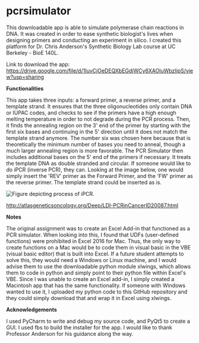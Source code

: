 # pcrsimulator
This downloadable app is able to simulate polymerase chain reactions in DNA. It was created in order to ease synthetic biologist's lives when designing primers and conducting an experiment in silico. I created this platform for Dr. Chris Anderson's Synthetic Biology Lab course at UC Berkeley - BioE 140L.

Link to download the app: https://drive.google.com/file/d/1IuvCjOeDEQXbEGdjWCy6XAOluWbzIipS/view?usp=sharing

**Functionalities**

This app takes three inputs: a forward primer, a reverse primer, and a template strand. It ensures that the three oligonucleotides only contain DNA or IUPAC codes, and checks to see if the primers have a high enough melting temperature in order to not degrade during the PCR process. Then, it finds the annealing region on the 3' end of the primer by starting with the first six bases and continuing in the 5' direction until it does not match the template strand anymore. The number six was chosen here because that is theoretically the minimum number of bases you need to anneal, though a much larger annealing region is more favorable. The PCR Simulator then includes additional bases on the 5' end of the primers if necessary. It treats the template DNA as double stranded and circular. If someone would like to do iPCR (inverse PCR), they can. Looking at the image below, one would simply insert the 'REV' primer as the Forward Primer, and the 'FW' primer as the reverse primer. The template strand could be inserted as is.

![Figure depicting process of iPCR.](http://atlasgeneticsoncology.org/Deep/Images/LDI-PCRinCancerFig1.png)

http://atlasgeneticsoncology.org/Deep/LDI-PCRinCancerID20087.html

**Notes**

The original assignment was to create an Excel Add-in that functioned as a PCR simulator. When looking into this, I found that UDFs (user-defined functions) were prohibited in Excel 2016 for Mac. Thus, the only way to create functions on a Mac would be to code them in visual basic in the VBE (visual basic editor) that is built into Excel. If a future student attempts to solve this, they would need a Windows or Linux machine, and I would advise them to use the downloadable python module xlwings, which allows them to code in python and simply point to their python file within Excel's VBE. Since I was unable to create an Excel add-in, I simply created a Macintosh app that has the same functionality. If someone with Windows wanted to use it, I uploaded my python code to this GitHub repository and they could simply download that and wrap it in Excel using xlwings. 

**Acknowledgements**

I used PyCharm to write and debug my source code, and PyQt5 to create a GUI. I used fbs to build the installer for the app. I would like to thank Professor Anderson for his guidance along the way.
